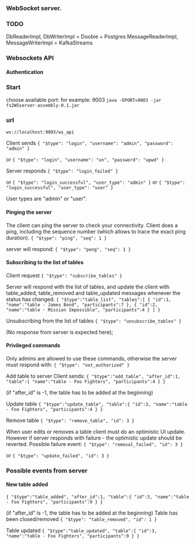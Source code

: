 ### WebSocket server.

### TODO
DbReaderImpl, DbWriterImpl = Doobie + Postgres
MessageReaderImpl, MessageWriterImpl = KafkaStreams

### Websockets API
#### Authentication 

### Start
choose available port: for example: 9003
`java -DPORT=9003 -jar fs2WSserver-assembly-0.1.jar`

### url 
`ws://localhost:9003/ws_api`

Client sends
`{
"$type": "login", "username": "admin", "password": "admin"
}`

or
`{
"$type": "login", "username": "un", "password": "upwd"
}`

Server responds
`{
"$type": "login_failed"
}`

or
`{
"$type": "login_successful", "user_type": "admin"
}`
or
`{
"$type": "login_successful", "user_type": "user"
}`

User types are "admin" or "user".

#### Pinging the server

The client can ping the server to check your connectivity. Client does a ping, including the sequence number (which allows to trace the exact ping duration).
`{
"$type": "ping", "seq": 1
}`

server will respond:
`{
"$type": "pong", "seq": 1
}`

#### Subscribing to the list of tables 

Client request
`{
"$type": "subscribe_tables"
}`

Server will respond with the list of tables, and update the client with table_added, table_removed and table_updated messages whenever the status has changed.
`{
  "$type":"table_list",
  "tables":[
    {
      "id":1,
      "name":"table - James Bond",
      "participants":7
    },
    {
      "id":2,
      "name":"table - Mission Impossible",
      "participants":4
    }
  ]
}`

Unsubscribing from the list of tables
`{
"$type": "unsubscribe_tables"
}`

(No response from server is expected here);

#### Privileged commands

Only admins are allowed to use these commands, otherwise the server must respond with:
`{
"$type": "not_authorized"
}`

Add table to server Client sends:
`{
   "$type":"add_table",
   "after_id":1,
   "table":{
     "name":"table - Foo Fighters",
     "participants":4
   }
 }`

(if "after_id" is -1, the table has to be added at the beginning) 

Update table
`{
   "$type":"update_table",
   "table":{
     "id":3,
     "name":"table - Foo Fighters",
     "participants":4
   }
 }`

Remove table
`{
"$type": "remove_table", "id": 3
}`

When user edits or removes a table client must do an optimistic UI update. However if server responds with failure - the optimistic update should be reverted. Possible failure event:
`{
"$type": "removal_failed", "id": 3
}`

or
`{
"$type": "update_failed", "id": 3
}`

### Possible events from server

#### New table added

`{
  "$type":"table_added",
  "after_id":1,
  "table":{
    "id":3,
    "name":"table - Foo Fighters",
    "participants":9
  }
}`

(if "after_id" is -1, the table has to be added at the beginning) Table has been closed/removed
`{
"$type": "table_removed", "id": 1
}`

Table updated
`{
  "$type":"table_updated",
  "table":{
    "id":3,
    "name":"table - Foo Fighters",
    "participants":9
  }
}`  
